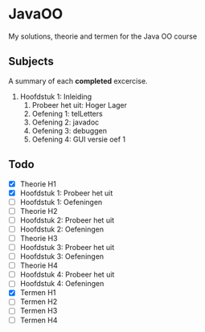 # JavaOO
My solutions, theorie and termen for the Java OO course

## Subjects
A summary of each **completed** excercise.
1. Hoofdstuk 1: Inleiding
	1. Probeer het uit: Hoger Lager
	2. Oefening 1: telLetters
	3. Oefening 2: javadoc
	4. Oefening 3: debuggen
	5. Oefening 4: GUI versie oef 1

## Todo
- [x] Theorie H1
- [x] Hoofdstuk 1: Probeer het uit
- [ ] Hoofdstuk 1: Oefeningen
- [ ] Theorie H2
- [ ] Hoofdstuk 2: Probeer het uit
- [ ] Hoofdstuk 2: Oefeningen
- [ ] Theorie H3
- [ ] Hoofdstuk 3: Probeer het uit
- [ ] Hoofdstuk 3: Oefeningen
- [ ] Theorie H4
- [ ] Hoofdstuk 4: Probeer het uit
- [ ] Hoofdstuk 4: Oefeningen
- [x] Termen H1
- [ ] Termen H2
- [ ] Termen H3
- [ ] Termen H4